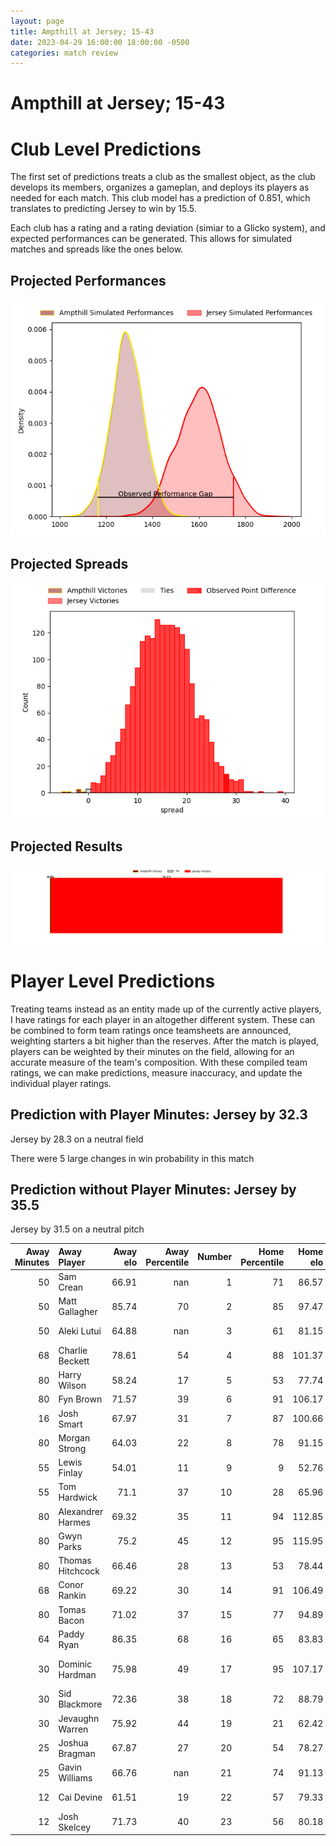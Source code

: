 ```yaml
---  
layout: page  
title: Ampthill at Jersey; 15-43  
date: 2023-04-29 16:00:00 18:00:00 -0500  
categories: match review  
---
```

# Ampthill at Jersey; 15-43

# Club Level Predictions


The first set of predictions treats a club as the smallest object, as the club develops its members, organizes a gameplan, and deploys its players as needed for each match. This club model has a prediction of 0.851, which translates to predicting Jersey to win by 15.5.

Each club has a rating and a rating deviation (simiar to a Glicko system), and expected performances can be generated. This allows for simulated matches and spreads like the ones below.
## Projected Performances


![Projected Performances](plots/performances_2023-04-29-Jersey-Ampthill.png)
## Projected Spreads


![Projected Spreads](plots/spreads_2023-04-29-Jersey-Ampthill.png)
## Projected Results


![Projected Results](plots/resultbar_2023-04-29-Jersey-Ampthill.png)
# Player Level Predictions


Treating teams instead as an entity made up of the currently active players, I have ratings for each player in an altogether different system. These can be combined to form team ratings once teamsheets are announced, weighting starters a bit higher than the reserves. After the match is played, players can be weighted by their minutes on the field, allowing for an accurate measure of the team's composition. With these compiled team ratings, we can make predictions, measure inaccuracy, and update the individual player ratings.
## Prediction with Player Minutes: Jersey by 32.3


Jersey by 28.3 on a neutral field

There were 5 large changes in win probability in this match
## Prediction without Player Minutes: Jersey by 35.5


Jersey by 31.5 on a neutral pitch



|   Away Minutes | Away Player       |   Away elo |   Away Percentile |   Number |   Home Percentile |   Home elo | Home Player                 |   Home Minutes |
|---------------:|:------------------|-----------:|------------------:|---------:|------------------:|-----------:|:----------------------------|---------------:|
|             50 | Sam Crean         |      66.91 |               nan |        1 |                71 |      86.57 | Huw Owen                    |             47 |
|             50 | Matt Gallagher    |      85.74 |                70 |        2 |                85 |      97.47 | Eoghan Clarke               |             55 |
|             50 | Aleki Lutui       |      64.88 |               nan |        3 |                61 |      81.15 | Steven Longwell             |             80 |
|             68 | Charlie Beckett   |      78.61 |                54 |        4 |                88 |     101.37 | Sean O'Connor               |              7 |
|             80 | Harry Wilson      |      58.24 |                17 |        5 |                53 |      77.74 | Macauley Cook               |             80 |
|             80 | Fyn Brown         |      71.57 |                39 |        6 |                91 |     106.17 | Max Argyle                  |             55 |
|             16 | Josh Smart        |      67.97 |                31 |        7 |                87 |     100.66 | Lewis Wynne                 |             80 |
|             80 | Morgan Strong     |      64.03 |                22 |        8 |                78 |      91.15 | James Andrew Dun            |             80 |
|             55 | Lewis Finlay      |      54.01 |                11 |        9 |                 9 |      52.76 | James Elliott               |             58 |
|             55 | Tom Hardwick      |      71.1  |                37 |       10 |                28 |      65.96 | Russell Bennett             |             80 |
|             80 | Alexandrer Harmes |      69.32 |                35 |       11 |                94 |     112.85 | Will Brown                  |             58 |
|             80 | Gwyn Parks        |      75.2  |                45 |       12 |                95 |     115.95 | Dan Barnes                  |             55 |
|             80 | Thomas Hitchcock  |      66.46 |                28 |       13 |                53 |      78.44 | Alex McHenry                |             65 |
|             68 | Conor Rankin      |      69.22 |                30 |       14 |                91 |     106.49 | Tomi Lewis                  |             80 |
|             80 | Tomas Bacon       |      71.02 |                37 |       15 |                77 |      94.89 | Brendan Owen                |             80 |
|             64 | Paddy Ryan        |      86.35 |                68 |       16 |                65 |      83.83 | James Scott                 |             73 |
|             30 | Dominic Hardman   |      75.98 |                49 |       17 |                95 |     107.17 | Samuel Alexander Grahamslaw |             33 |
|             30 | Sid Blackmore     |      72.36 |                38 |       18 |                72 |      88.79 | Alun Lawrence               |             25 |
|             30 | Jevaughn Warren   |      75.92 |                44 |       19 |                21 |      62.42 | Jordan Holgate              |             25 |
|             25 | Joshua Bragman    |      67.87 |                27 |       20 |                54 |      78.27 | James Hadfield              |             25 |
|             25 | Gavin Williams    |      66.76 |               nan |       21 |                74 |      91.13 | James Mitchell              |             22 |
|             12 | Cai Devine        |      61.51 |                19 |       22 |                57 |      79.33 | Ben Woollett                |             22 |
|             12 | Josh Skelcey      |      71.73 |                40 |       23 |                56 |      80.18 | Adam Nicol                  |             15 |

